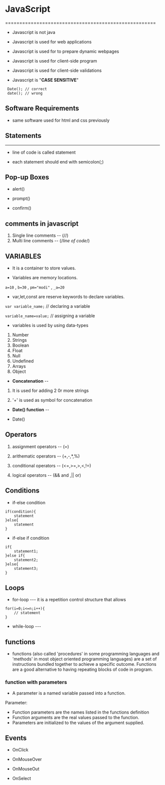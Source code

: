 # JavaScript

=====================================================

* Javascript is not java

* Javascript is used for web applications

* Javascript is used for to prepare dynamic webpages

* Javascript is used for client-side program

* Javascript is used for client-side validations

* Javascript is "**CASE SENSITIVE**"

```way of writing
 Date(); // correct
 date(); // wrong
```

## Software Requirements

* same software used for html and css previously

## Statements

---------------------------------------

* line of code is called statement

* each statement should end with semicolon(;)

## Pop-up Boxes

* alert()

* prompt()

* confirm()

## comments in javascript

1. Single line comments -- (//)
2. Multi line comments  -- (/*line of code*/)

## VARIABLES

* It is a container to store values.

* Variables are memory locations.

```a=10``` , ```b=30``` , ```pm="modi"``` , ```_a=20```

* var,let,const are reserve keywords to declare variables.

```var variable_name;``` // declaring a variable

```variable_name=value;``` // assigning a variable

* variables is used by using data-types

1. Number
2. Strings
3. Boolean
4. Float
5. Null
6. Undefined
7. Arrays
8. Object

* **Concatenation** -- 

1. It is used for adding 2 0r more strings

2. '+' is used as symbol for concatenation

* **Date() function** --

* Date()

## Operators

1. assignment operators -- (=)

2. arithematic operators -- (+,-,*,%)

3. conditional operators -- (<=,>=,>,<,!=)

4. logical operators -- (&& and ,|| or)

## Conditions

* if-else condition

```if-else
if(condition){
    statement
}else{
    statement
}
```

* if-else if condition

```if-else if
if{
    statement1;
}else if{
    statement2;
}else{
    statement3;
}
```

## Loops

* for-loop  --- it is a repetition control structure that allows

```for-loop
for(i=0;i<=n;i++){
    // statement
}
```

* while-loop ---

## functions

* functions (also called 'procedures' in some programming languages and 'methods' in most object oriented programming languages) are a set of instructions bundled together to achieve a specific outcome. Functions are a good alternative to having repeating blocks of code in program.

### function with parameters

* A parameter is a named variable passed into a function.

Parameter:

* Function parameters are the names listed in the functions definition
* Function arguments are the real values passed to the function.
* Parameters are initialized to the values of the argument supplied.

## Events

* OnClick

* OnMouseOver

* OnMouseOut

* OnSelect
